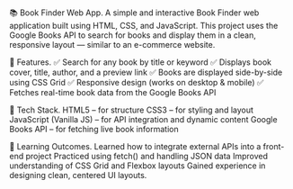 📚 Book Finder Web App.
A simple and interactive Book Finder web application built using HTML, CSS, and JavaScript.
This project uses the Google Books API to search for books and display them in a clean, responsive layout — similar to an e-commerce website.

🚀 Features.
✅ Search for any book by title or keyword
✅ Displays book cover, title, author, and a preview link
✅ Books are displayed side-by-side using CSS Grid
✅ Responsive design (works on desktop & mobile)
✅ Fetches real-time book data from the Google Books API

🧩 Tech Stack.
HTML5 – for structure
CSS3 – for styling and layout
JavaScript (Vanilla JS) – for API integration and dynamic content
Google Books API – for fetching live book information

🧠 Learning Outcomes.
Learned how to integrate external APIs into a front-end project
Practiced using fetch() and handling JSON data
Improved understanding of CSS Grid and Flexbox layouts
Gained experience in designing clean, centered UI layouts.
